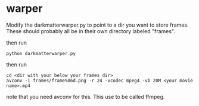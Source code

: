 warper
======
Modify the darkmatterwarper.py to point to a dir you want to store frames. 
These should probably all be in their own directory labeled "frames".

then run 

    python darkmatterwarper.py
    
then run 

    cd <dir with your below your frames dir>
    avconv -i frames/frame%06d.png -r 24 -vcodec mpeg4 -vb 20M <your movie name>.mp4
    
note that you need avconv for this. This use to be called ffmpeg. 
